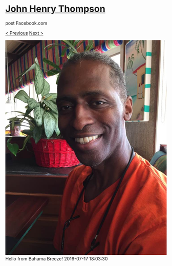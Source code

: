 # [John Henry Thompson](../README.md)
post Facebook.com

[< Previous](2016-07-30-5.md) [Next >](2016-07-03-1.md)

[![](../media/2016-07-17/Mobile-Uploads-Hello-from-Bahama-Breeze.jpg)](../README.md)
Hello from Bahama Breeze!
2016-07-17 18:03:30